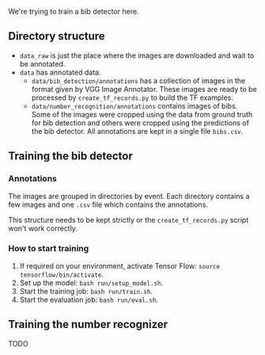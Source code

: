 We're trying to train a bib detector here.

## Directory structure

  - `data_raw` is just the place where the images are downloaded and wait to be
    annotated.
  - `data` has annotated data.
     - `data/bib_detection/annotations` has a collection of images in the format
        given by VGG Image Annotator. These images are ready to be processed by
        `create_tf_records.py` to build the TF examples.
      - `data/number_recognition/annotations` contains images of bibs. Some
        of the images were cropped using the data from ground truth for bib
        detection and others were cropped using the predictions of the bib
        detector. All annotations are kept in a single file `bibs.csv`.


## Training the bib detector

### Annotations

The images are grouped in directories by event. Each directory contains a few
images and one `.csv` file which contains the annotations.

This structure needs to be kept strictly or the `create_tf_records.py` script
won't work correctly.

### How to start training

 1. If required on your environment, activate Tensor Flow:
    `source tensorflow/bin/activate`.
 2. Set up the model: `bash run/setup_model.sh`.
 3. Start the training job: `bash run/train.sh`.
 4. Start the evaluation job: `bash run/eval.sh`.

## Training the number recognizer

TODO
